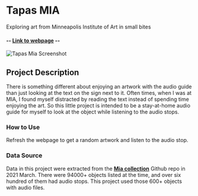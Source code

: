 # Tapas MIA
Exploring art from Minneapolis Institute of Art in small bites

#### -- [Link to webpage](https://) --

![Tapas Mia Screenshot](https://github.com/liu-zoe/mia1/blob/master/Screenshot.png)

## __Project Description__
There is something different about enjoying an artwork with the audio guide than just looking at the text on the sign next to it. Often times, when I was at MIA, I found myself distracted by reading the text instead of spending time enjoying the art. So this little project is intended to be a stay-at-home audio guide for myself to look at the object while listening to the audio stops.

### **How to Use**
Refresh the webpage to get a random artwork and listen to the audio stop.

### **Data Source**
Data in this project were extracted from the [**Mia collection**](https://github.com/artsmia/collection) Github repo in 2021 March. There were 94000+ objects listed at the time, and over six hundred of them had audio stops. This project used those 600+ objects with audio files.